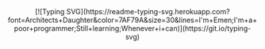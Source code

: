 <div align="center">
  [![Typing SVG](https://readme-typing-svg.herokuapp.com?font=Architects+Daughter&color=7AF79A&size=30&lines=I'm+Emen;I'm+a+poor+programmer;Still+learning;Whenever+i+can)](https://git.io/typing-svg)
</div>

<!--
**emenodon/emenodon** is a ✨ _special_ ✨ repository because its `README.md` (this file) appears on your GitHub profile.

Here are some ideas to get you started:

- 🔭 I’m currently working on ...
- 🌱 I’m currently learning ...
- 👯 I’m looking to collaborate on ...
- 🤔 I’m looking for help with ...
- 💬 Ask me about ...
- 📫 How to reach me: ...
- 😄 Pronouns: ...
- ⚡ Fun fact: ...
-->
